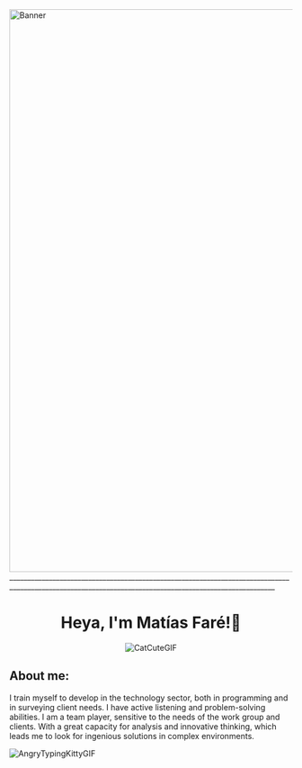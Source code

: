<img src="https://i.ibb.co/D7FBgDw/Purple-and-Black-Simple-Coming-Soon-Banner-1.png" alt="Banner" width= 1000, heigh=300 />
________________________________________________________________________________________________________________________________________________________
<div align="center">
<h1 fontsize=100px>Heya, I'm Matías Faré!👋</h1>

![CatCuteGIF](https://github.com/user-attachments/assets/bf6929ca-38f3-49c8-b447-5a42492cd0a7) 

</div>


<h2>About me:</h2>
<p>I train myself to develop in the
technology sector, both in
programming and in surveying
client needs. I have active listening
and problem-solving abilities. I am
a team player, sensitive to the
needs of the work group and
clients. With a great capacity for
analysis and innovative thinking,
which leads me to look for
ingenious solutions in complex
environments.</p>

![AngryTypingKittyGIF](https://github.com/user-attachments/assets/e3e5b668-4857-4454-a727-bf0740ebf752)



<!--
**MatiasAFare/MatiasAFare** is a ✨ _special_ ✨ repository because its `README.md` (this file) appears on your GitHub profile.

Here are some ideas to get you started:

- 🔭 I’m currently working on ...
- 🌱 I’m currently learning ...
- 👯 I’m looking to collaborate on ...
- 🤔 I’m looking for help with ...
- 💬 Ask me about ...
- 📫 How to reach me: ...
- 😄 Pronouns: ...
- ⚡ Fun fact: ...
-->
